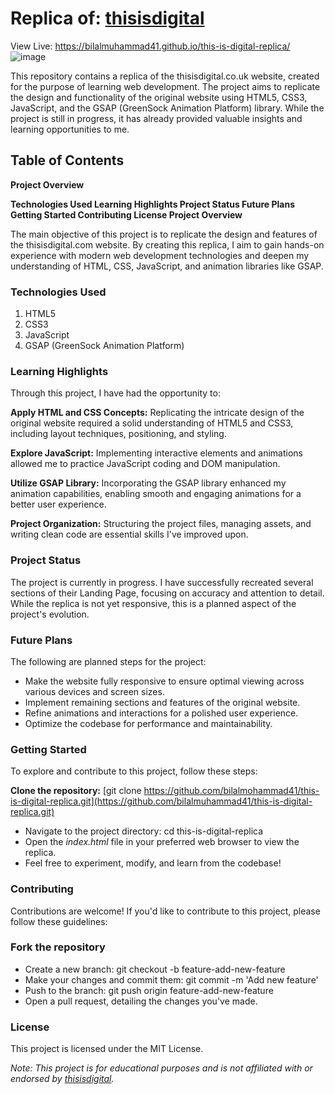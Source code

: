 # Replica of: [thisisdigital](https://thisisdigital.co.uk/)
View Live: https://bilalmuhammad41.github.io/this-is-digital-replica/
![image](https://github.com/bilalmuhammad41/this-is-digital-replica/assets/122988632/93c9475e-0fb5-46e8-a715-5705f854f4e6)


This repository contains a replica of the thisisdigital.co.uk website, created for the purpose of learning web development. The project aims to replicate the design and functionality of the original website using HTML5, CSS3, JavaScript, and the GSAP (GreenSock Animation Platform) library. While the project is still in progress, it has already provided valuable insights and learning opportunities to me.

## Table of Contents
**Project Overview**

**Technologies Used
Learning Highlights
Project Status
Future Plans
Getting Started
Contributing
License
Project Overview**

The main objective of this project is to replicate the design and features of the thisisdigital.com website. By creating this replica, I aim to gain hands-on experience with modern web development technologies and deepen my understanding of HTML, CSS, JavaScript, and animation libraries like GSAP.

### Technologies Used
1. HTML5
2. CSS3
3. JavaScript
4. GSAP (GreenSock Animation Platform)

### Learning Highlights
Through this project, I have had the opportunity to:

**Apply HTML and CSS Concepts:** Replicating the intricate design of the original website required a solid understanding of HTML5 and CSS3, including layout techniques, positioning, and styling.

**Explore JavaScript:** Implementing interactive elements and animations allowed me to practice JavaScript coding and DOM manipulation.

**Utilize GSAP Library:** Incorporating the GSAP library enhanced my animation capabilities, enabling smooth and engaging animations for a better user experience.

**Project Organization:** Structuring the project files, managing assets, and writing clean code are essential skills I've improved upon.

### Project Status
The project is currently in progress. I have successfully recreated several sections of their Landing Page, focusing on accuracy and attention to detail. While the replica is not yet responsive, this is a planned aspect of the project's evolution.

### Future Plans
The following are planned steps for the project:

- Make the website fully responsive to ensure optimal viewing across various devices and screen sizes.
- Implement remaining sections and features of the original website.
- Refine animations and interactions for a polished user experience.
- Optimize the codebase for performance and maintainability.

### Getting Started
To explore and contribute to this project, follow these steps:

**Clone the repository:** [git clone https://github.com/bilalmohammad41/this-is-digital-replica.git](https://github.com/bilalmuhammad41/this-is-digital-replica.git)
- Navigate to the project directory: cd this-is-digital-replica
- Open the _index.html_ file in your preferred web browser to view the replica.
- Feel free to experiment, modify, and learn from the codebase!

### Contributing
Contributions are welcome! If you'd like to contribute to this project, please follow these guidelines:

### Fork the repository
- Create a new branch: git checkout -b feature-add-new-feature
- Make your changes and commit them: git commit -m 'Add new feature'
- Push to the branch: git push origin feature-add-new-feature
- Open a pull request, detailing the changes you've made.
### License
This project is licensed under the MIT License.

_Note: This project is for educational purposes and is not affiliated with or endorsed by [thisisdigital](https://thisisdigital.co.uk/)._
